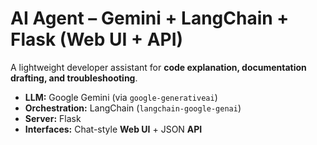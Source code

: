 # AI Agent – Gemini + LangChain + Flask (Web UI + API)

A lightweight developer assistant for **code explanation, documentation drafting, and troubleshooting**.
- **LLM:** Google Gemini (via `google-generativeai`)
- **Orchestration:** LangChain (`langchain-google-genai`)
- **Server:** Flask
- **Interfaces:** Chat-style **Web UI** + JSON **API**
